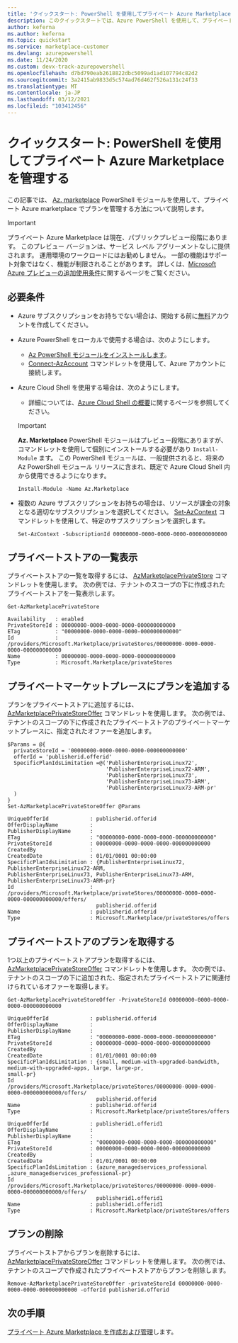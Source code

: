 ```yaml
---
title: 'クイックスタート: PowerShell を使用してプライベート Azure Marketplace を管理する'
description: このクイックスタートでは、Azure PowerShell を使用して、プライベート Azure Marketplace でプランを管理する方法を示します。
author: keferna
ms.author: keferna
ms.topic: quickstart
ms.service: marketplace-customer
ms.devlang: azurepowershell
ms.date: 11/24/2020
ms.custom: devx-track-azurepowershell
ms.openlocfilehash: d7bd790eab2618822dbc5099ad1ad107794c82d2
ms.sourcegitcommit: 3a2415ab9833d5c574ad76d462f526a131c24f33
ms.translationtype: MT
ms.contentlocale: ja-JP
ms.lasthandoff: 03/12/2021
ms.locfileid: "103412456"
---
```

# <a name="quickstart-manage-a-private-azure-marketplace-using-powershell"></a>クイックスタート: PowerShell を使用してプライベート Azure Marketplace を管理する

この記事では、 [Az. marketplace](/powershell/module/az.marketplace) PowerShell モジュールを使用して、プライベート Azure marketplace でプランを管理する方法について説明します。

> [!IMPORTANT]
> プライベート Azure Marketplace は現在、パブリックプレビュー段階にあります。 このプレビュー バージョンは、サービス レベル アグリーメントなしに提供されます。 運用環境のワークロードにはお勧めしません。 一部の機能はサポート対象ではなく、機能が制限されることがあります。 詳しくは、[Microsoft Azure プレビューの追加使用条件](https://azure.microsoft.com/support/legal/preview-supplemental-terms/)に関するページをご覧ください。

## <a name="requirements"></a>必要条件

* Azure サブスクリプションをお持ちでない場合は、開始する前に[無料](https://azure.microsoft.com/free/)アカウントを作成してください。

* Azure PowerShell をローカルで使用する場合は、次のようにします。
  * [Az PowerShell モジュールをインストールします](/powershell/azure/install-az-ps)。
  * [Connect-AzAccount](/powershell/module/az.accounts/connect-azaccount) コマンドレットを使用して、Azure アカウントに接続します。
* Azure Cloud Shell を使用する場合は、次のようにします。
  * 詳細については、[Azure Cloud Shell の概要](/azure/cloud-shell/overview)に関するページを参照してください。

  > [!IMPORTANT]
  > **Az. Marketplace** PowerShell モジュールはプレビュー段階にありますが、コマンドレットを使用して個別にインストールする必要があり `Install-Module` ます。 この PowerShell モジュールは、一般提供されると、将来の Az PowerShell モジュール リリースに含まれ、既定で Azure Cloud Shell 内から使用できるようになります。

  ```azurepowershell-interactive
  Install-Module -Name Az.Marketplace
  ```

* 複数の Azure サブスクリプションをお持ちの場合は、リソースが課金の対象となる適切なサブスクリプションを選択してください。 [Set-AzContext](/powershell/module/az.accounts/set-azcontext) コマンドレットを使用して、特定のサブスクリプションを選択します。

  ```azurepowershell-interactive
  Set-AzContext -SubscriptionId 00000000-0000-0000-0000-000000000000
  ```

## <a name="list-private-stores"></a>プライベートストアの一覧表示

プライベートストアの一覧を取得するには、 [AzMarketplacePrivateStore](/powershell/module/az.marketplace/get-azmarketplaceprivatestore) コマンドレットを使用します。 次の例では、テナントのスコープの下に作成されたプライベートストアを一覧表示します。

```azurepowershell-interactive
Get-AzMarketplacePrivateStore
```

```Output
Availability   : enabled
PrivateStoreId : 00000000-0000-0000-0000-000000000000
ETag           : "00000000-0000-0000-0000-000000000000"
Id             : /providers/Microsoft.Marketplace/privateStores/00000000-0000-0000-0000-000000000000
Name           : 00000000-0000-0000-0000-000000000000
Type           : Microsoft.Marketplace/privateStores
```

## <a name="add-an-offer-to-a-private-marketplace"></a>プライベートマーケットプレースにプランを追加する

プランをプライベートストアに追加するには、 [AzMarketplacePrivateStoreOffer](/powershell/module/az.marketplace/set-azmarketplaceprivatestoreoffer) コマンドレットを使用します。 次の例では、テナントのスコープの下に作成されたプライベートストアのプライベートマーケットプレースに、指定されたオファーを追加します。

```azurepowershell-interactive
$Params = @{
  privateStoreId = '00000000-0000-0000-0000-000000000000'
  offerId = 'publisherid.offerid'
  SpecificPlanIdsLimitation =@('PublisherEnterpriseLinux72',
                               'PublisherEnterpriseLinux72-ARM',
                               'PublisherEnterpriseLinux73',
                               'PublisherEnterpriseLinux73-ARM',
                               'PublisherEnterpriseLinux73-ARM-pr'
  )
}
Set-AzMarketplacePrivateStoreOffer @Params
```

```Output
UniqueOfferId             : publisherid.offerid
OfferDisplayName          :
PublisherDisplayName      :
ETag                      : "00000000-0000-0000-0000-000000000000"
PrivateStoreId            : 00000000-0000-0000-0000-000000000000
CreatedBy                 :
CreatedDate               : 01/01/0001 00:00:00
SpecificPlanIdsLimitation : {PublisherEnterpriseLinux72, PublisherEnterpriseLinux72-ARM,
PublisherEnterpriseLinux73, PublisherEnterpriseLinux73-ARM, PublisherEnterpriseLinux73-ARM-pr}
Id                        :
/providers/Microsoft.Marketplace/privateStores/00000000-0000-0000-0000-000000000000/offers/
                            publisherid.offerid
Name                      : publisherid.offerid
Type                      : Microsoft.Marketplace/privateStores/offers
```

## <a name="get-private-store-offers"></a>プライベートストアのプランを取得する

1つ以上のプライベートストアプランを取得するには、 [AzMarketplacePrivateStoreOffer](/powershell/module/az.marketplace/get-azmarketplaceprivatestoreoffer) コマンドレットを使用します。 次の例では、テナントのスコープの下に追加された、指定されたプライベートストアに関連付けられているオファーを取得します。

```azurepowershell-interactive
Get-AzMarketplacePrivateStoreOffer -PrivateStoreId 00000000-0000-0000-0000-000000000000
```

```Output
UniqueOfferId             : publisherid.offerid
OfferDisplayName          :
PublisherDisplayName      :
ETag                      : "00000000-0000-0000-0000-000000000000"
PrivateStoreId            : 00000000-0000-0000-0000-000000000000
CreatedBy                 :
CreatedDate               : 01/01/0001 00:00:00
SpecificPlanIdsLimitation : {small, medium-with-upgraded-bandwidth, medium-with-upgraded-apps, large, large-pr,
small-pr}
Id                        :
/providers/Microsoft.Marketplace/privateStores/00000000-0000-0000-0000-000000000000/offers/
                            publisherid.offerid
Name                      : publisherid.offerid
Type                      : Microsoft.Marketplace/privateStores/offers

UniqueOfferId             : publisherid1.offerid1
OfferDisplayName          :
PublisherDisplayName      :
ETag                      : "00000000-0000-0000-0000-000000000000"
PrivateStoreId            : 00000000-0000-0000-0000-000000000000
CreatedBy                 :
CreatedDate               : 01/01/0001 00:00:00
SpecificPlanIdsLimitation : {azure_managedservices_professional ,azure_managedservices_professional-pr}
Id                        :
/providers/Microsoft.Marketplace/privateStores/00000000-0000-0000-0000-000000000000/offers/
                            publisherid1.offerid1
Name                      : publisherid1.offerid1
Type                      : Microsoft.Marketplace/privateStores/offers
```

## <a name="remove-an-offer"></a>プランの削除

プライベートストアからプランを削除するには、 [AzMarketplacePrivateStoreOffer](/powershell/module/az.marketplace/remove-azmarketplaceprivatestoreoffer) コマンドレットを使用します。 次の例では、テナントのスコープで作成されたプライベートストアからプランを削除します。

```azurepowershell-interactive
Remove-AzMarketplacePrivateStoreOffer -privateStoreId 00000000-0000-0000-0000-000000000000 -offerId publisherid.offerid
```

## <a name="next-steps"></a>次の手順

[プライベート Azure Marketplace を作成および管理](create-manage-private-azure-marketplace.md)します。